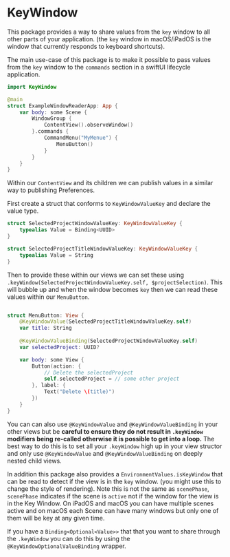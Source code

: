 # KeyWindow

This package provides a way to share values from the `key` window to all other parts of your application.  (the `key` window in macOS/iPadOS is the window that currently responds to keyboard shortcuts).


The main use-case of this package is to make it possible to pass values from the `key` window to the `commands`  section in a swiftUI lifecycle application.  

```swift
import KeyWindow

@main
struct ExampleWindowReaderApp: App {
    var body: some Scene {
        WindowGroup {
            ContentView().observeWindow()
        }.commands {
            CommandMenu("MyMenue") {
                MenuButton()
            }
        }
    }
}
```
Within our `ContentView` and its children we can publish values in a similar way to publishing Preferences. 

First create a struct that conforms to `KeyWindowValueKey` and declare the value type.

```swift
struct SelectedProjectWindowValueKey: KeyWindowValueKey {
    typealias Value = Binding<UUID>
}

struct SelectedProjectTitleWindowValueKey: KeyWindowValueKey {
    typealias Value = String
}
```

Then to provide these within our views we can set these using `.keyWindow(SelectedProjectWindowValueKey.self, $projectSelection)`.  This will bubble up and when the window becomes `key` then we can read these values within our `MenuButton`.

```swift

struct MenuButton: View {
    @KeyWindowValue(SelectedProjectTitleWindowValueKey.self)
    var title: String
    
    @KeyWindowValueBinding(SelectedProjectWindowValueKey.self)
    var selectedProject: UUID?

    var body: some View {
        Button(action: {
            // Delete the selectedProject
            self.selectedProject = // some other project
        }, label: {
            Text("Delete \(title)")
        })
    }
}
```

You can can also use `@KeyWindowValue` and `@KeyWindowValueBinding` in your other views but be **careful to ensure they do not result in `.keyWindow` modifiers being re-called otherwise it is possible to get into a loop.** The best way to do this is to set all your `.keyWindow` high up in your view structor and only use `@KeyWindowValue` and `@KeyWindowValueBinding` on deeply nested child views.

In addition this package also provides a `EnvironmentValues.isKeyWindow` that can be read to detect if the view is in the `key` window. (you might use this to change the style of rendering). Note this is not the same as `scenePhase`,  `scenePhase` indicates if the scene is `active` not if the window for the view is in the Key Window. On iPadOS and macOS you can have multiple scenes active and on macOS each Scene can have many windows but only one of them will be key at any given time.

If you have a  `Binding<Optional<Value>>` that that you want to share through the `.keyWindow`  you can do this by using the `@KeyWindowOptionalValueBinding` wrapper.
